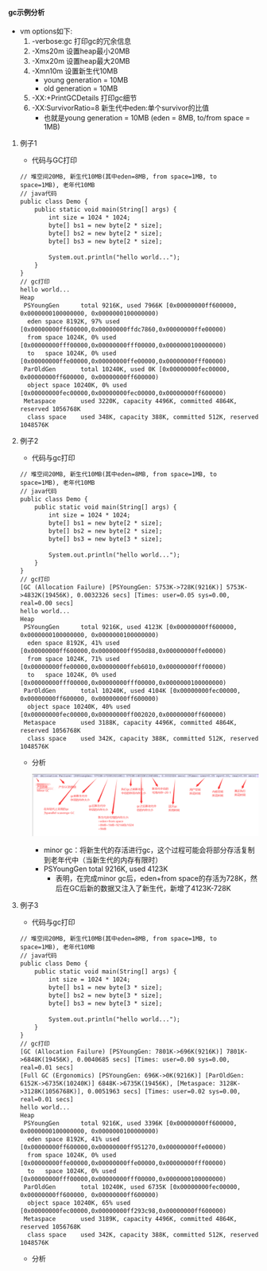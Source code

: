 #### gc示例分析
* vm options如下:
    1. -verbose:gc  打印gc的冗余信息
    2. -Xms20m  设置heap最小20MB
    3. -Xmx20m  设置heap最大20MB
    4. -Xmn10m  设置新生代10MB
        * young generation = 10MB
        * old generation = 10MB
    5. -XX:+PrintGCDetails 打印gc细节
    6. -XX:SurvivorRatio=8  新生代中eden:单个survivor的比值
        * 也就是young generation = 10MB (eden = 8MB, to/from space = 1MB)
1. 例子1
    * 代码与GC打印
    ```                                                                     
    // 堆空间20MB, 新生代10MB(其中eden=8MB, from space=1MB, to space=1MB), 老年代10MB
    // java代码
    public class Demo {
        public static void main(String[] args) {
            int size = 1024 * 1024;
            byte[] bs1 = new byte[2 * size];
            byte[] bs2 = new byte[2 * size];
            byte[] bs3 = new byte[2 * size];
    
            System.out.println("hello world...");
        }
    }
    // gc打印
    hello world...
    Heap
     PSYoungGen      total 9216K, used 7966K [0x00000000ff600000, 0x0000000100000000, 0x0000000100000000)
      eden space 8192K, 97% used [0x00000000ff600000,0x00000000ffdc7860,0x00000000ffe00000)
      from space 1024K, 0% used [0x00000000fff00000,0x00000000fff00000,0x0000000100000000)
      to   space 1024K, 0% used [0x00000000ffe00000,0x00000000ffe00000,0x00000000fff00000)
     ParOldGen       total 10240K, used 0K [0x00000000fec00000, 0x00000000ff600000, 0x00000000ff600000)
      object space 10240K, 0% used [0x00000000fec00000,0x00000000fec00000,0x00000000ff600000)
     Metaspace       used 3220K, capacity 4496K, committed 4864K, reserved 1056768K
      class space    used 348K, capacity 388K, committed 512K, reserved 1048576K    
    ```        
    
2. 例子2
    * 代码与gc打印
    ```
    // 堆空间20MB, 新生代10MB(其中eden=8MB, from space=1MB, to space=1MB), 老年代10MB
    // java代码
    public class Demo {
        public static void main(String[] args) {
            int size = 1024 * 1024;
            byte[] bs1 = new byte[2 * size];
            byte[] bs2 = new byte[2 * size];
            byte[] bs3 = new byte[3 * size];
    
            System.out.println("hello world...");
        }
    }
    // gc打印
    [GC (Allocation Failure) [PSYoungGen: 5753K->728K(9216K)] 5753K->4832K(19456K), 0.0032326 secs] [Times: user=0.05 sys=0.00, real=0.00 secs] 
    hello world...
    Heap
     PSYoungGen      total 9216K, used 4123K [0x00000000ff600000, 0x0000000100000000, 0x0000000100000000)
      eden space 8192K, 41% used [0x00000000ff600000,0x00000000ff950d88,0x00000000ffe00000)
      from space 1024K, 71% used [0x00000000ffe00000,0x00000000ffeb6010,0x00000000fff00000)
      to   space 1024K, 0% used [0x00000000fff00000,0x00000000fff00000,0x0000000100000000)
     ParOldGen       total 10240K, used 4104K [0x00000000fec00000, 0x00000000ff600000, 0x00000000ff600000)
      object space 10240K, 40% used [0x00000000fec00000,0x00000000ff002020,0x00000000ff600000)
     Metaspace       used 3188K, capacity 4496K, committed 4864K, reserved 1056768K
      class space    used 342K, capacity 388K, committed 512K, reserved 1048576K
    ```
    * 分析
    
        ![](../imgs/gc_analysis0.png)
        * minor gc：将新生代的存活进行gc，这个过程可能会将部分存活复制到老年代中（当新生代的内存有限时）
        * PSYoungGen      total 9216K, used 4123K
            * 表明，在完成minor gc后，eden+from space的存活为728K，然后在GC后新的数据又注入了新生代，新增了4123K-728K
3. 例子3
    * 代码与gc打印
    ```
    // 堆空间20MB, 新生代10MB(其中eden=8MB, from space=1MB, to space=1MB), 老年代10MB
    // java代码
    public class Demo {
        public static void main(String[] args) {
            int size = 1024 * 1024;
            byte[] bs1 = new byte[3 * size];
            byte[] bs2 = new byte[3 * size];
            byte[] bs3 = new byte[3 * size];
    
            System.out.println("hello world...");
        }
    }
    // gc打印
    [GC (Allocation Failure) [PSYoungGen: 7801K->696K(9216K)] 7801K->6848K(19456K), 0.0040685 secs] [Times: user=0.00 sys=0.00, real=0.01 secs] 
    [Full GC (Ergonomics) [PSYoungGen: 696K->0K(9216K)] [ParOldGen: 6152K->6735K(10240K)] 6848K->6735K(19456K), [Metaspace: 3128K->3128K(1056768K)], 0.0051963 secs] [Times: user=0.02 sys=0.00, real=0.01 secs] 
    hello world...
    Heap
     PSYoungGen      total 9216K, used 3396K [0x00000000ff600000, 0x0000000100000000, 0x0000000100000000)
      eden space 8192K, 41% used [0x00000000ff600000,0x00000000ff951270,0x00000000ffe00000)
      from space 1024K, 0% used [0x00000000ffe00000,0x00000000ffe00000,0x00000000fff00000)
      to   space 1024K, 0% used [0x00000000fff00000,0x00000000fff00000,0x0000000100000000)
     ParOldGen       total 10240K, used 6735K [0x00000000fec00000, 0x00000000ff600000, 0x00000000ff600000)
      object space 10240K, 65% used [0x00000000fec00000,0x00000000ff293c98,0x00000000ff600000)
     Metaspace       used 3189K, capacity 4496K, committed 4864K, reserved 1056768K
      class space    used 342K, capacity 388K, committed 512K, reserved 1048576K
    ```
    * 分析
        
        
    
